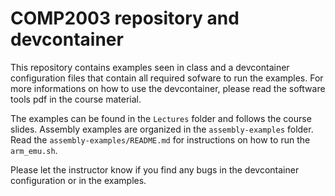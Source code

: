 COMP2003 repository and devcontainer
====================================

This repository contains examples seen in class and a devcontainer configuration files that contain all required sofware to run the examples.
For more informations on how to use the devcontainer, please read the software tools pdf in the course material.

The examples can be found in the `Lectures` folder and follows the course slides.
Assembly examples are organized in the `assembly-examples` folder.
Read the `assembly-examples/README.md` for instructions on how to run the `arm_emu.sh`. 

Please let the instructor know if you find any bugs in the devcontainer configuration or in the examples.